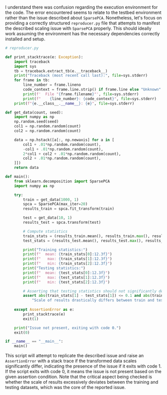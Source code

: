 I understand there was confusion regarding the execution environment for the code. The error encountered seems to relate to the testbed environment rather than the issue described about `SparsePCA`. Nonetheless, let's focus on providing a correctly structured `reproducer.py` file that attempts to manifest the described scaling issue with `SparsePCA` properly. This should ideally work assuming the environment has the necessary dependencies correctly installed and setup.

```python
# reproducer.py

def print_stacktrace(e: Exception):
    import traceback
    import sys
    tb = traceback.extract_tb(e.__traceback__)
    print("Traceback (most recent call last):", file=sys.stderr)
    for frame in tb:
        line_number = frame.lineno
        code_context = frame.line.strip() if frame.line else "Unknown"
        print(f'  File "{frame.filename}"', file=sys.stderr)
        print(f"    {line_number}: {code_context}", file=sys.stderr)
    print(f"{e.__class__.__name__}: {e}", file=sys.stderr)

def get_data(count, seed):
    import numpy as np
    np.random.seed(seed)
    col1 = np.random.random(count)
    col2 = np.random.random(count)

    data = np.hstack([a[:, np.newaxis] for a in [
        col1 + .01*np.random.random(count),
        -col1 + .01*np.random.random(count),
        2*col1 + col2 + .01*np.random.random(count),
        col2 + .01*np.random.random(count),
    ]])
    return data

def main():
    from sklearn.decomposition import SparsePCA
    import numpy as np

    try:
        train = get_data(1000, 1)
        spca = SparsePCA(max_iter=20)
        results_train = spca.fit_transform(train)

        test = get_data(10, 1)
        results_test = spca.transform(test)

        # Compute statistics
        train_stats = (results_train.mean(), results_train.max(), results_train.min())
        test_stats = (results_test.mean(), results_test.max(), results_test.min())

        print("Training statistics:")
        print(f"  mean: {train_stats[0]:12.3f}")
        print(f"   max: {train_stats[1]:12.3f}")
        print(f"   min: {train_stats[2]:12.3f}")
        print("Testing statistics:")
        print(f"  mean: {test_stats[0]:12.3f}")
        print(f"   max: {test_stats[1]:12.3f}")
        print(f"   min: {test_stats[2]:12.3f}")

        # Asserting that testing statistics should not significantly deviate from training statistics.
        assert abs(train_stats[1] - test_stats[1]) <= 0.1 and abs(train_stats[2] - test_stats[2]) <= 0.1, \
            "Scale of results drastically differs between train and test datasets"
        
    except AssertionError as e:
        print_stacktrace(e)
        exit(1)

    print("Issue not present, exiting with code 0.")
    exit(0)

if __name__ == "__main__":
    main()
```
This script will attempt to replicate the described issue and raise an `AssertionError` with a stack trace if the transformed data scales significantly differ, indicating the presence of the issue if it exits with code 1. If the script exits with code 0, it means the issue is not present based on the given assertion condition. Note that the critical aspect being checked is whether the scale of results excessively deviates between the training and testing datasets, which was the core of the reported issue.